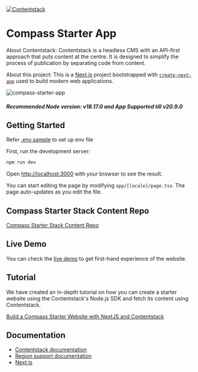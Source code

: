 [![Contentstack](/static/contentstack-readme-logo.png)](https://www.contentstack.com/)

# Compass Starter App

About Contentstack: Contentstack is a headless CMS with an API-first approach that puts content at the centre. It is designed to simplify the process of publication by separating code from content.

About this project: This is a [Next.js](https://nextjs.org/) project bootstrapped with [`create-next-app`](https://github.com/vercel/next.js/tree/canary/packages/create-next-app) used to build modern web applications. 

![compass-starter-app](/static/starter-app.png)

##### Recommended Node version: v18.17.0 and App Supported till v20.9.0

## Getting Started

Refer [.env.sample](.env.sample) to set up env file

First, run the development server:

```bash
npm run dev
```

Open [http://localhost:3000](http://localhost:3000) with your browser to see the result.

You can start editing the page by modifying `app/[locale]/page.tsx`. The page auto-updates as you edit the file.

## Compass Starter Stack Content Repo
[Compass Starter Stack Content Repo](https://github.com/contentstack/compass-starter-stack)

## Live Demo

You can check the [live demo](https://compass-starter.contentstackapps.com/en/) to get first-hand experience of the website.

## Tutorial

We have created an in-depth tutorial on how you can create a starter website using the Contentstack's Node.js SDK and fetch its content using Contentstack.

[Build a Compass Starter Website with NextJS and Contentstack](https://www.contentstack.com/docs/developers/sample-apps/)

## Documentation

- [Contentstack documentation](https://www.contentstack.com/docs/)
- [Region support documentation](https://www.contentstack.com/docs/developers/selecting-region-in-contentstack-starter-apps)
- [Next.js](https://learnnextjs.com/)
